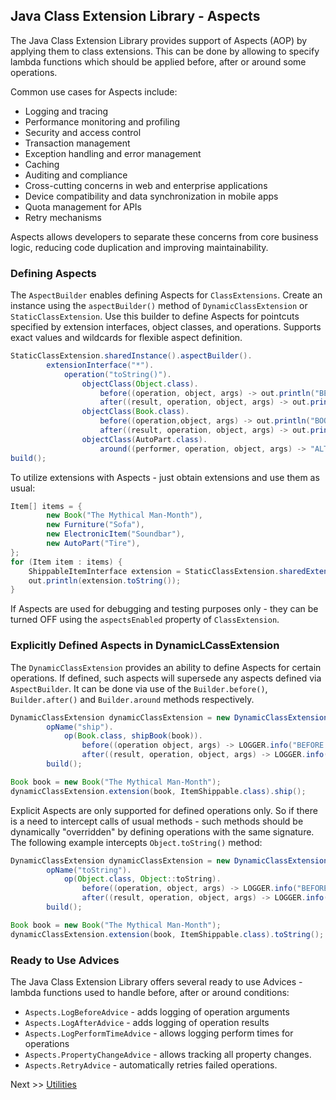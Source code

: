 ## Java Class Extension Library - Aspects
The Java Class Extension Library provides support of Aspects (AOP) by applying them to class extensions. This can be done by allowing to specify lambda functions which should be applied before, after or around some operations.

Common use cases for Aspects include:
* Logging and tracing
* Performance monitoring and profiling
* Security and access control
* Transaction management
* Exception handling and error management
* Caching
* Auditing and compliance
* Cross-cutting concerns in web and enterprise applications
* Device compatibility and data synchronization in mobile apps
* Quota management for APIs
* Retry mechanisms

Aspects allows developers to separate these concerns from core business logic, reducing code duplication and improving maintainability.

### Defining Aspects
The `AspectBuilder` enables defining Aspects for `ClassExtensions`. Create an instance using the `aspectBuilder()` method of `DynamicClassExtension` or `StaticClassExtension`. Use this builder to define Aspects for pointcuts specified by extension interfaces, object classes, and operations. Supports exact values and wildcards for flexible aspect definition.
 
```java
StaticClassExtension.sharedInstance().aspectBuilder().
        extensionInterface("*").
            operation("toString()").
                objectClass(Object.class).
                    before((operation, object, args) -> out.println("BEFORE: " + object + "-> toString()")).
                    after((result, operation, object, args) -> out.println("AFTER: result - " + result)).
                objectClass(Book.class).
                    before((operation,object, args) -> out.println("BOOK BEFORE: " + object + "-> toString()")).
                    after((result, operation, object, args) -> out.println("BOOK AFTER: result - " + result)).
                objectClass(AutoPart.class).
                    around((performer, operation, object, args) -> "ALTERED AUTO PART: " + applyDefault(performer, operation, object, args)).
build();
```
To utilize extensions with Aspects - just obtain extensions and use them as usual:

```java
Item[] items = {
        new Book("The Mythical Man-Month"),
        new Furniture("Sofa"),
        new ElectronicItem("Soundbar"),
        new AutoPart("Tire"),
};
for (Item item : items) {
    ShippableItemInterface extension = StaticClassExtension.sharedExtension(item, ShippableItemInterface.class);
    out.println(extension.toString());
}
```
If Aspects are used for debugging and testing purposes only - they can be turned OFF using the `aspectsEnabled` property of `ClassExtension`.

### Explicitly Defined Aspects in DynamicLCassExtension
The `DynamicClassExtension` provides an ability to define Aspects for certain operations. If defined, such aspects will supersede any aspects defined via `AspectBuilder`. It can be done via use of the `Builder.before()`, `Builder.after()` and `Builder.around` methods respectively.
```java
DynamicClassExtension dynamicClassExtension = new DynamicClassExtension().builder(Item_Shippable.class).
        opName("ship").
            op(Book.class, shipBook(book)).
                before((operation object, args) -> LOGGER.info("BEFORE: " + object + "-> ship()")).
                after((result, operation, object, args) -> LOGGER.info("AFTER: result - " + result)).
        build();

Book book = new Book("The Mythical Man-Month");
dynamicClassExtension.extension(book, ItemShippable.class).ship();
```
Explicit Aspects are only supported for defined operations only. So if there is a need to intercept calls of usual methods - such methods should be dynamically "overridden" by defining operations with the same signature. The following example intercepts `Object.toString()` method:
```java
DynamicClassExtension dynamicClassExtension = new DynamicClassExtension().builder(Item_Shippable.class).
        opName("toString").
            op(Object.class, Object::toString).
                before((operation, object, args) -> LOGGER.info("BEFORE: " + object + "-> ship()")).
                after((result, operation, object, args) -> LOGGER.info("AFTER: result - " + result)).
        build();

Book book = new Book("The Mythical Man-Month");
dynamicClassExtension.extension(book, ItemShippable.class).toString();
```
### Ready to Use Advices

The Java Class Extension Library offers several ready to use Advices - lambda functions used to handle before, after or around conditions:
* `Aspects.LogBeforeAdvice` - adds logging of operation arguments
* `Aspects.LogAfterAdvice` - adds logging of operation results
* `Aspects.LogPerformTimeAdvice` - allows logging perform times for operations
* `Aspects.PropertyChangeAdvice` - allows tracking all property changes.
* `Aspects.RetryAdvice` - automatically retries failed operations.

Next >> [Utilities](utilities.md)